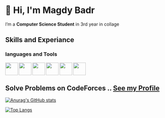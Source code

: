 
<!-- name and who i am start -->
# 👋 Hi, I'm Magdy Badr
I’m a **Computer Science Student** in 3rd year in collage
<!-- name and who i am end -->




## Skills and Experiance

### languages and Tools
<img src="https://cdn-icons-png.flaticon.com/512/5968/5968350.png" width="40" align="left"> <!-- python -->
<img src="https://cdn-icons-png.flaticon.com/512/5968/5968282.png" width="40" align="left"> <!-- java -->
<img src="https://cdn-icons-png.flaticon.com/512/6132/6132222.png" width="40" align="left"> <!-- C++ -->
<img src="https://git-scm.com/images/logos/downloads/Git-Icon-1788C.png" width="40" align="left"> <!-- Git -->
<img src="https://cdn-icons-png.flaticon.com/512/1051/1051326.png" width="40" align="left"> <!-- Github -->
<img src="https://seeklogo.com/images/J/javascript-js-logo-2949701702-seeklogo.com.png" width="40"> <!-- JS -->


## Solve Problems on **CodeForces** .. [See my Profile](https://codeforces.com/profile/magdy22)
[![Anurag's GitHub stats](https://github-readme-stats.vercel.app/api?username=Magdy&show_icons=true&hide=issues,contribs)](https://github.com/anuraghazra/github-readme-stats)

[![Top Langs](https://github-readme-stats.vercel.app/api/top-langs/?username=Magdy)](https://github.com/anuraghazra/github-readme-stats)

